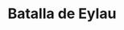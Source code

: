 ﻿---
title: "Batalla de Eylau"
permalink: periodes_579.html
layout: periode
dataInici: 1807-02-07
dataFi: 1807-02-08
sidebar: periodes
pares:
  - 451:
    title: "Cuarta Coalición"
    dataInici: "(1806-10-09)"
    dataFi: "(1807-07-09)"

fills:
jocsPrincipals:
  - title: "Eylau 1807"
    bggId: 32907
    dataInici: 
    dataFi: 

  - title: "Eagles Of The Empire: Preussisch-Eylau"
    bggId: 7828
    dataInici: 
    dataFi: 

jocsEscenaris:
jocsEpoca:
jocsEpocaEscenaris:
---
